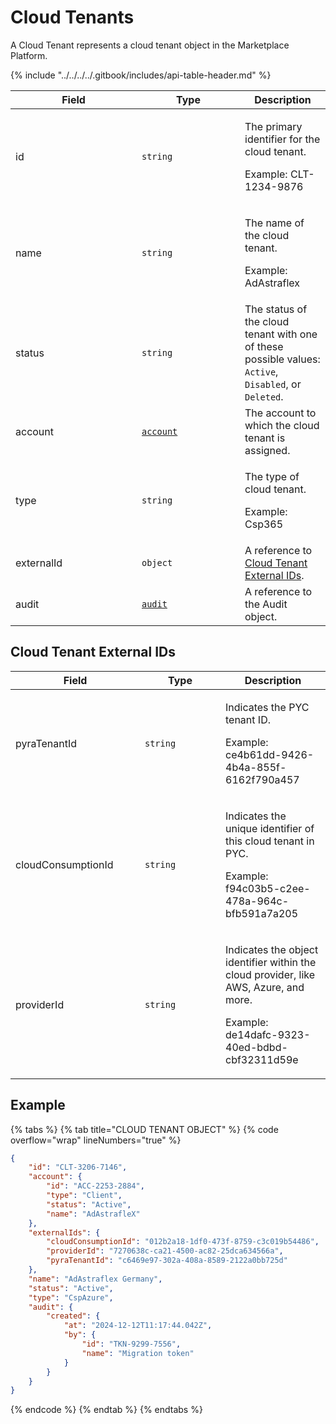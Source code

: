 # Cloud Tenants

A Cloud Tenant represents a cloud tenant object in the Marketplace Platform.

{% include "../../../../.gitbook/includes/api-table-header.md" %}

<table data-full-width="false"><thead><tr><th width="186">Field</th><th width="149">Type</th><th>Description</th></tr></thead><tbody><tr><td>id</td><td><code>string</code></td><td><p>The primary identifier for the cloud tenant.</p><p>Example: CLT-1234-9876</p></td></tr><tr><td>name</td><td><code>string</code></td><td><p>The name of the cloud tenant. </p><p>Example: AdAstraflex</p></td></tr><tr><td>status</td><td><code>string</code></td><td>The status of the cloud tenant with one of these possible values: <code>Active</code>, <code>Disabled</code>, or <code>Deleted</code>.</td></tr><tr><td>account</td><td><a href="../account/"><code>account</code></a></td><td>The account to which the cloud tenant is assigned.</td></tr><tr><td>type</td><td><code>string</code></td><td><p>The type of cloud tenant. </p><p>Example: Csp365</p></td></tr><tr><td>externalId</td><td><code>object</code></td><td>A reference to <a href="./#cloud-tenant-external-ids">Cloud Tenant External IDs</a>.</td></tr><tr><td>audit</td><td><a href="../../common-api-objects/audit.md"><code>audit</code></a></td><td>A reference to the Audit object. </td></tr></tbody></table>

## Cloud Tenant External IDs <a href="#cloud-tenant-external-ids" id="cloud-tenant-external-ids"></a>

<table data-full-width="false"><thead><tr><th width="191">Field</th><th width="113">Type</th><th>Description</th></tr></thead><tbody><tr><td>pyraTenantId</td><td><code>string</code></td><td><p>Indicates the PYC tenant ID. </p><p>Example: ce4b61dd-9426-4b4a-855f-6162f790a457</p></td></tr><tr><td>cloudConsumptionId</td><td><code>string</code></td><td><p>Indicates the unique identifier of this cloud tenant in PYC.</p><p>Example: f94c03b5-c2ee-478a-964c-bfb591a7a205</p></td></tr><tr><td>providerId</td><td><code>string</code></td><td><p>Indicates the object identifier within the cloud provider, like AWS, Azure, and more. </p><p>Example: de14dafc-9323-40ed-bdbd-cbf32311d59e</p></td></tr></tbody></table>

## Example

{% tabs %}
{% tab title="CLOUD TENANT OBJECT" %}
{% code overflow="wrap" lineNumbers="true" %}
```json
{
    "id": "CLT-3206-7146",   
    "account": {
        "id": "ACC-2253-2884",      
        "type": "Client",
        "status": "Active",
        "name": "AdAstrafleX"
    },
    "externalIds": {
        "cloudConsumptionId": "012b2a18-1df0-473f-8759-c3c019b54486",
        "providerId": "7270638c-ca21-4500-ac82-25dca634566a",
        "pyraTenantId": "c6469e97-302a-408a-8589-2122a0bb725d"
    },
    "name": "AdAstraflex Germany",
    "status": "Active",
    "type": "CspAzure",
    "audit": {
        "created": {
            "at": "2024-12-12T11:17:44.042Z",
            "by": {
                "id": "TKN-9299-7556",              
                "name": "Migration token"
            }
        }
    }
}
```
{% endcode %}
{% endtab %}
{% endtabs %}
